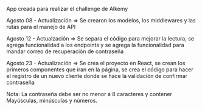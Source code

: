 App creada para realizar el challenge de Alkemy

Agosto 08 - Actualización => Se crearon los modelos, los middlewares y las rutas para el manejo de API

Agosto 12 - Actualzación => Se separa el código para mejorar la lectura, se agrega funcionalidad a los endpoints y se agrega la funcionalidad para mandar correo de recuperación de contraseña

Agosto 23 - Actualización => Se crea el proyecto en React, se crean los primeros componentes que iran en la página, se crea el código para hacer el registro de un nuevo cliente donde se hace la validación de confirmar contraseña

Nota: La contraseña debe ser no menor a 8 caracteres y contener Mayúsculas, minúsculas y números.
